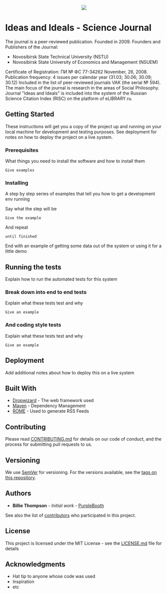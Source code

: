 <p align="center"><img src="https://github.com/vicpril/idea-lv-vue/blob/master/public/images/logo-short-en.jpg"></p>

# Ideas and Ideals - Science Journal

The journal is a peer-reviewed publication. Founded in 2009.
Founders and Publishers of the Journal:

-  Novosibirsk State Technical University (NSTU)
-  Novosibirsk State University of Economics and Management (NSUEM)

Certificate of Registration: ПИ № ФС 77-34262 November, 26, 2008.
Publication frequency: 4 issues per calendar year (31.03; 30.06; 30.09; 30.12)
Included in the list of peer-reviewed journals VAK (the serial № 594).
The main focus of the journal is research in the areas of Social Philosophy.
Journal "Ideas and Ideals" is included into the system of the Russian Science Citation Index (RISC) on the platform of eLIBRARY.ru.

## Getting Started

These instructions will get you a copy of the project up and running on your local machine for development and testing purposes. See deployment for notes on how to deploy the project on a live system.

### Prerequisites

What things you need to install the software and how to install them

```
Give examples
```

### Installing

A step by step series of examples that tell you how to get a development env running

Say what the step will be

```
Give the example
```

And repeat

```
until finished
```

End with an example of getting some data out of the system or using it for a little demo

## Running the tests

Explain how to run the automated tests for this system

### Break down into end to end tests

Explain what these tests test and why

```
Give an example
```

### And coding style tests

Explain what these tests test and why

```
Give an example
```

## Deployment

Add additional notes about how to deploy this on a live system

## Built With

-  [Dropwizard](http://www.dropwizard.io/1.0.2/docs/) - The web framework used
-  [Maven](https://maven.apache.org/) - Dependency Management
-  [ROME](https://rometools.github.io/rome/) - Used to generate RSS Feeds

## Contributing

Please read [CONTRIBUTING.md](https://gist.github.com/PurpleBooth/b24679402957c63ec426) for details on our code of conduct, and the process for submitting pull requests to us.

## Versioning

We use [SemVer](http://semver.org/) for versioning. For the versions available, see the [tags on this repository](https://github.com/your/project/tags).

## Authors

-  **Billie Thompson** - _Initial work_ - [PurpleBooth](https://github.com/PurpleBooth)

See also the list of [contributors](https://github.com/your/project/contributors) who participated in this project.

## License

This project is licensed under the MIT License - see the [LICENSE.md](LICENSE.md) file for details

## Acknowledgments

-  Hat tip to anyone whose code was used
-  Inspiration
-  etc

